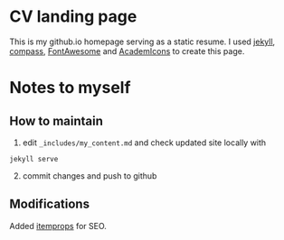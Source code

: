 # CV landing page

This is my github.io homepage serving as a static resume. I used [jekyll](http://jekyllrb.com/), [compass](https://github.com/excentris/compass), [FontAwesome](https://fortawesome.github.io/Font-Awesome/) and [AcademIcons](https://jpswalsh.github.io/academicons/) to create this page.

# Notes to myself

## How to maintain

1. edit `_includes/my_content.md` and check updated site locally with 

```
jekyll serve
```

2. commit changes and push to github

## Modifications

Added [itemprops](https://schema.org/Person) for SEO.